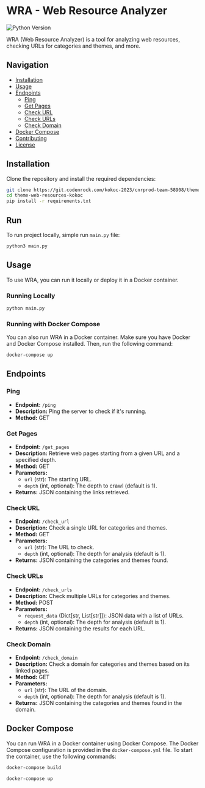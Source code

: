 # WRA - Web Resource Analyzer

![Python Version](https://img.shields.io/badge/Python-3.9-blue)

[//]: # (![License]&#40;https://img.shields.io/badge/license-MIT-green&#41;)

WRA (Web Resource Analyzer) is a tool for analyzing web resources, checking URLs for categories and themes, and more.

## Navigation

- [Installation](#installation)
- [Usage](#usage)
- [Endpoints](#endpoints)
  - [Ping](#ping)
  - [Get Pages](#get-pages)
  - [Check URL](#check-url)
  - [Check URLs](#check-urls)
  - [Check Domain](#check-domain)
- [Docker Compose](#docker-compose)
- [Contributing](#contributing)
- [License](#license)

## Installation

Clone the repository and install the required dependencies:

```bash
git clone https://git.codenrock.com/kokoc-2023/cnrprod-team-58908/theme-web-resources-kokoc
cd theme-web-resources-kokoc
pip install -r requirements.txt
```

## Run

To run project locally, simple run `main.py` file:
```bash
python3 main.py
```

## Usage

To use WRA, you can run it locally or deploy it in a Docker container.

### Running Locally

```bash
python main.py
```

### Running with Docker Compose

You can also run WRA in a Docker container. Make sure you have Docker and Docker Compose installed. Then, run the following command:

```bash
docker-compose up
```

## Endpoints

### Ping

- **Endpoint:** `/ping`
- **Description:** Ping the server to check if it's running.
- **Method:** GET

### Get Pages

- **Endpoint:** `/get_pages`
- **Description:** Retrieve web pages starting from a given URL and a specified depth.
- **Method:** GET
- **Parameters:**
  - `url` (str): The starting URL.
  - `depth` (int, optional): The depth to crawl (default is 1).
- **Returns:** JSON containing the links retrieved.

### Check URL

- **Endpoint:** `/check_url`
- **Description:** Check a single URL for categories and themes.
- **Method:** GET
- **Parameters:**
  - `url` (str): The URL to check.
  - `depth` (int, optional): The depth for analysis (default is 1).
- **Returns:** JSON containing the categories and themes found.

### Check URLs

- **Endpoint:** `/check_urls`
- **Description:** Check multiple URLs for categories and themes.
- **Method:** POST
- **Parameters:**
  - `request_data` (Dict[str, List[str]]): JSON data with a list of URLs.
  - `depth` (int, optional): The depth for analysis (default is 1).
- **Returns:** JSON containing the results for each URL.

### Check Domain

- **Endpoint:** `/check_domain`
- **Description:** Check a domain for categories and themes based on its linked pages.
- **Method:** GET
- **Parameters:**
  - `url` (str): The URL of the domain.
  - `depth` (int, optional): The depth for analysis (default is 1).
- **Returns:** JSON containing the categories and themes found in the domain.

## Docker Compose

You can run WRA in a Docker container using Docker Compose. The Docker Compose configuration is provided in the `docker-compose.yml` file. To start the container, use the following commands:

```bash
docker-compose build
```

```bash
docker-compose up
```

[//]: # (## Contributing)

[//]: # ()
[//]: # (Contributions are welcome! Please feel free to submit issues or pull requests.)

[//]: # ()
[//]: # (## License)

[//]: # ()
[//]: # (This project is licensed under the MIT License. See the [LICENSE]&#40;LICENSE&#41; file for details.)

[//]: # (```)
